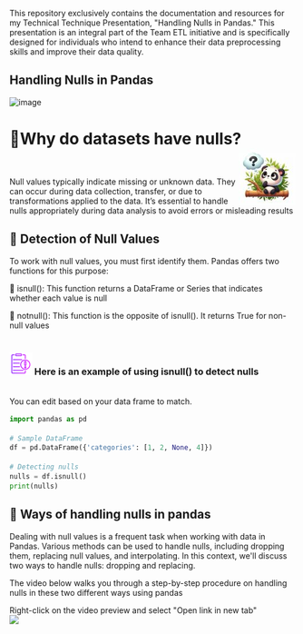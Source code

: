 This repository exclusively contains the documentation and resources for my Technical Technique Presentation, "Handling Nulls in Pandas." This presentation is an integral part of the Team ETL initiative and is specifically designed for individuals who intend to enhance their data preprocessing skills and improve their data quality. 
## Handling Nulls in Pandas
![image](https://github.com/MarianOforiYeboah/Capstone_2024/assets/149170814/053e0605-aabd-47d4-a23e-bf613515168e)


<div>
	<h1>🐼Why do datasets have nulls? <img src="Img/panda.jpg" width="100" style="float:right;" /></h1>
</div>
<br>


Null values typically indicate missing or unknown data. They can occur during data collection, transfer, or due to transformations applied to the data. It’s essential to handle nulls appropriately during data analysis to avoid errors or misleading results

## 🐼 Detection of Null Values
To work with null values, you must first identify them. Pandas offers two functions for this purpose:

🐾  isnull(): This function returns a DataFrame or Series that indicates whether each value is null

🐾  notnull(): This function is the opposite of isnull(). It returns True for non-null values
<br><br>
<h3><img src="Img/clipboard.png" width="40" >  Here is an example of using isnull() to detect nulls</h3>
<br> You can edit based on your data frame to match. 

```python
import pandas as pd

# Sample DataFrame
df = pd.DataFrame({'categories': [1, 2, None, 4]})

# Detecting nulls
nulls = df.isnull()
print(nulls)
```

## 🐼 Ways of handling nulls in pandas
Dealing with null values is a frequent task when working with data in Pandas. Various methods can be used to handle nulls, including dropping them, replacing null values, and interpolating. In this context, we'll discuss two  ways to handle nulls: dropping and replacing.

The video below walks you through a step-by-step procedure on handling nulls in these two different ways using pandas

Right-click on the video preview and select "Open link in new tab"  
[<img src="https://github.com/MarianOforiYeboah/Capstone_2024-Technical-Presentation-/blob/main/Img/Screenshot_Notebook.png" width="600"  /> ](https://youtu.be/5XZRbTd1Eww)
